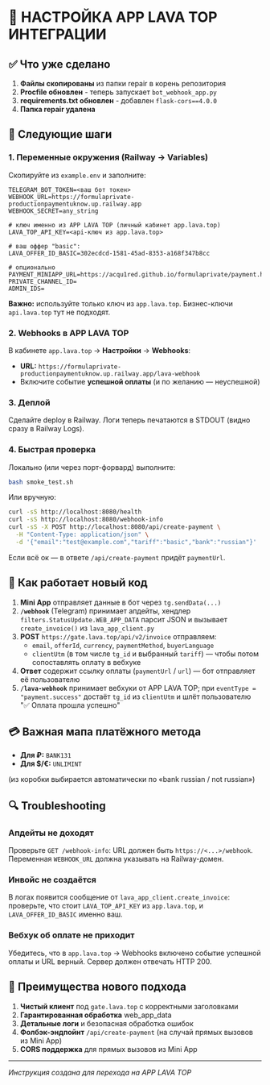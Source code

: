 # 🚀 НАСТРОЙКА APP LAVA TOP ИНТЕГРАЦИИ

## ✅ Что уже сделано

1. **Файлы скопированы** из папки repair в корень репозитория
2. **Procfile обновлен** - теперь запускает `bot_webhook_app.py`
3. **requirements.txt обновлен** - добавлен `flask-cors==4.0.0`
4. **Папка repair удалена**

## 🔧 Следующие шаги

### 1. Переменные окружения (Railway → Variables)

Скопируйте из `example.env` и заполните:

```env
TELEGRAM_BOT_TOKEN=<ваш бот токен>
WEBHOOK_URL=https://formulaprivate-productionpaymentuknow.up.railway.app
WEBHOOK_SECRET=any_string

# ключ именно из APP LAVA TOP (личный кабинет app.lava.top)
LAVA_TOP_API_KEY=<api-ключ из app.lava.top>

# ваш оффер "basic":
LAVA_OFFER_ID_BASIC=302ecdcd-1581-45ad-8353-a168f347b8cc

# опционально
PAYMENT_MINIAPP_URL=https://acqu1red.github.io/formulaprivate/payment.html
PRIVATE_CHANNEL_ID=
ADMIN_IDS=
```

**Важно:** используйте только ключ из `app.lava.top`. Бизнес-ключи `api.lava.top` тут не подходят.

### 2. Webhooks в APP LAVA TOP

В кабинете `app.lava.top` → **Настройки** → **Webhooks**:

- **URL:** `https://formulaprivate-productionpaymentuknow.up.railway.app/lava-webhook`
- Включите событие **успешной оплаты** (и по желанию — неуспешной)

### 3. Деплой

Сделайте deploy в Railway. Логи теперь печатаются в STDOUT (видно сразу в Railway Logs).

### 4. Быстрая проверка

Локально (или через порт-форвард) выполните:

```bash
bash smoke_test.sh
```

Или вручную:

```bash
curl -sS http://localhost:8080/health
curl -sS http://localhost:8080/webhook-info
curl -sS -X POST http://localhost:8080/api/create-payment \
  -H "Content-Type: application/json" \
  -d '{"email":"test@example.com","tariff":"basic","bank":"russian"}'
```

Если всё ок — в ответе `/api/create-payment` придёт `paymentUrl`.

## 🔄 Как работает новый код

1. **Mini App** отправляет данные в бот через `tg.sendData(...)`
2. **`/webhook`** (Telegram) принимает апдейты, хендлер `filters.StatusUpdate.WEB_APP_DATA` парсит JSON и вызывает `create_invoice()` из `lava_app_client.py`
3. **POST** `https://gate.lava.top/api/v2/invoice` отправляем:
   - `email`, `offerId`, `currency`, `paymentMethod`, `buyerLanguage`
   - `clientUtm` (в том числе `tg_id` и выбранный `tariff`) — чтобы потом сопоставлять оплату в вебхуке
4. **Ответ** содержит ссылку оплаты (`paymentUrl` / `url`) — бот отправляет её пользователю
5. **`/lava-webhook`** принимает вебхуки от APP LAVA TOP; при `eventType = "payment.success"` достаёт `tg_id` из `clientUtm` и шлёт пользователю "✅ Оплата прошла успешно"

## 💳 Важная мапа платёжного метода

- **Для ₽:** `BANK131`
- **Для $/€:** `UNLIMINT`

(из коробки выбирается автоматически по «bank russian / not russian»)

## 🔍 Troubleshooting

### Апдейты не доходят
Проверьте `GET /webhook-info`: URL должен быть `https://<...>/webhook`.
Переменная `WEBHOOK_URL` должна указывать на Railway-домен.

### Инвойс не создаётся
В логах появится сообщение от `lava_app_client.create_invoice`: проверьте, что стоит `LAVA_TOP_API_KEY` из `app.lava.top`, и `LAVA_OFFER_ID_BASIC` именно ваш.

### Вебхук об оплате не приходит
Убедитесь, что в `app.lava.top` → Webhooks включено событие успешной оплаты и URL верный.
Сервер должен отвечать HTTP 200.

## 🎯 Преимущества нового подхода

1. **Чистый клиент** под `gate.lava.top` с корректными заголовками
2. **Гарантированная обработка** web_app_data
3. **Детальные логи** и безопасная обработка ошибок
4. **Фолбэк-эндпойнт** `/api/create-payment` (на случай прямых вызовов из Mini App)
5. **CORS поддержка** для прямых вызовов из Mini App

---
*Инструкция создана для перехода на APP LAVA TOP*

